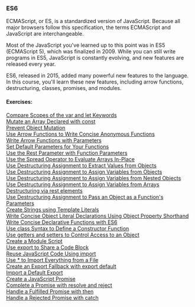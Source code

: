 ### ES6

ECMAScript, or ES, is a standardized version of JavaScript. Because all major browsers follow this specification, the terms ECMAScript and JavaScript are interchangeable.

Most of the JavaScript you've learned up to this point was in ES5 (ECMAScript 5), which was finalized in 2009. While you can still write programs in ES5, JavaScript is constantly evolving, and new features are released every year.

ES6, released in 2015, added many powerful new features to the language. In this course, you'll learn these new features, including arrow functions, destructuring, classes, promises, and modules.

#### Exercises:

[Compare Scopes of the var and let Keywords<br />
Mutate an Array Declared with const<br />
Prevent Object Mutation<br />
Use Arrow Functions to Write Concise Anonymous Functions<br />
Write Arrow Functions with Parameters<br />
Set Default Parameters for Your Functions<br />
Use the Rest Parameter with Function Parameters<br />
Use the Spread Operator to Evaluate Arrays In-Place<br />
Use Destructuring Assignment to Extract Values from Objects<br />
Use Destructuring Assignment to Assign Variables from Objects<br />
Use Destructuring Assignment to Assign Variables from Nested Objects<br />
Use Destructuring Assignment to Assign Variables from Arrays<br />
Destructuring via rest elements<br />
Use Destructuring Assignment to Pass an Object as a Function's Parameters<br />
Create Strings using Template Literals<br />
Write Concise Object Literal Declarations Using Object Property Shorthand<br />
Write Concise Declarative Functions with ES6<br />
Use class Syntax to Define a Constructor Function<br />
Use getters and setters to Control Access to an Object<br />
Create a Module Script<br />
Use export to Share a Code Block<br />
Reuse JavaScript Code Using import<br />
Use * to Import Everything from a File<br />
Create an Export Fallback with export default<br />
Import a Default Export<br />
Create a JavaScript Promise<br />
Complete a Promise with resolve and reject<br />
Handle a Fulfilled Promise with then<br />
Handle a Rejected Promise with catch<br />][1]

[1]: https://github.com/Krasipeace/JavaScript-Algorithms-and-Data-Structures---freecodecamp.org/blob/main/ES6/Exercises%20%5B1-29%5D.js